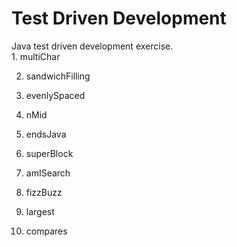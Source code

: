 <h1>Test Driven Development</h1>
Java test driven development exercise.<br>
1. multiChar  

2. sandwichFilling  

3. evenlySpaced  

4. nMid  

5. endsJava  

6. superBlock  

7. amISearch  

8. fizzBuzz  

9. largest  

10. compares  


